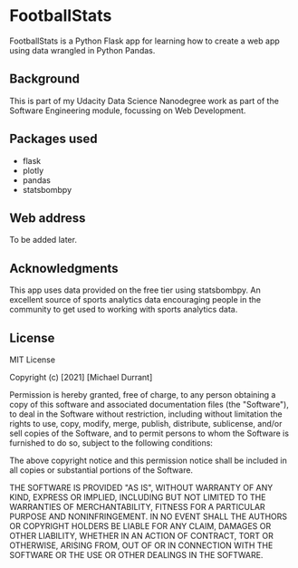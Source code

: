 # FootballStats

FootballStats is a Python Flask app for learning how to create a web app using data wrangled in Python Pandas.

## Background

This is part of my Udacity Data Science Nanodegree work as part of the Software Engineering module, focussing on Web Development.

## Packages used
* flask
* plotly
* pandas
* statsbombpy

## Web address

To be added later.

## Acknowledgments

This app uses data provided on the free tier using statsbombpy.  An excellent source of sports analytics data encouraging people in the community to get used to working with sports analytics data.

## License
MIT License

Copyright (c) [2021] [Michael Durrant]

Permission is hereby granted, free of charge, to any person obtaining a copy
of this software and associated documentation files (the "Software"), to deal
in the Software without restriction, including without limitation the rights
to use, copy, modify, merge, publish, distribute, sublicense, and/or sell
copies of the Software, and to permit persons to whom the Software is
furnished to do so, subject to the following conditions:

The above copyright notice and this permission notice shall be included in all
copies or substantial portions of the Software.

THE SOFTWARE IS PROVIDED "AS IS", WITHOUT WARRANTY OF ANY KIND, EXPRESS OR
IMPLIED, INCLUDING BUT NOT LIMITED TO THE WARRANTIES OF MERCHANTABILITY,
FITNESS FOR A PARTICULAR PURPOSE AND NONINFRINGEMENT. IN NO EVENT SHALL THE
AUTHORS OR COPYRIGHT HOLDERS BE LIABLE FOR ANY CLAIM, DAMAGES OR OTHER
LIABILITY, WHETHER IN AN ACTION OF CONTRACT, TORT OR OTHERWISE, ARISING FROM,
OUT OF OR IN CONNECTION WITH THE SOFTWARE OR THE USE OR OTHER DEALINGS IN THE
SOFTWARE.